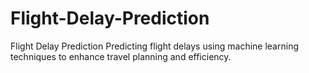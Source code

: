 # Flight-Delay-Prediction
Flight Delay Prediction Predicting flight delays using machine learning techniques to enhance travel planning and efficiency.
